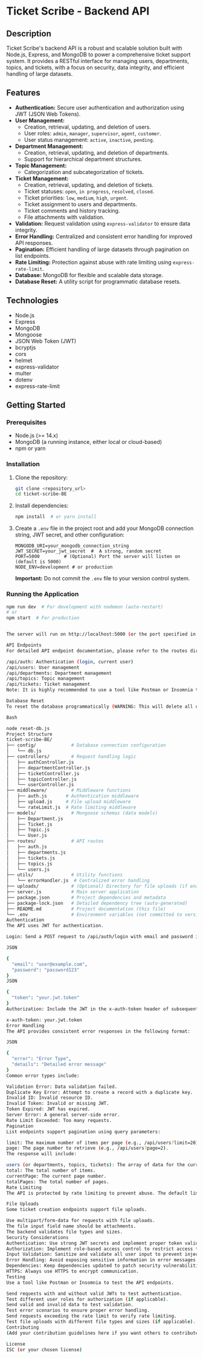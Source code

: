 # Ticket Scribe - Backend API

## Description

Ticket Scribe's backend API is a robust and scalable solution built with Node.js, Express, and MongoDB to power a comprehensive ticket support system. It provides a RESTful interface for managing users, departments, topics, and tickets, with a focus on security, data integrity, and efficient handling of large datasets.

## Features

-   **Authentication:** Secure user authentication and authorization using JWT (JSON Web Tokens).
-   **User Management:**
    -   Creation, retrieval, updating, and deletion of users.
    -   User roles: `admin`, `manager`, `supervisor`, `agent`, `customer`.
    -   User status management: `active`, `inactive`, `pending`.
-   **Department Management:**
    -   Creation, retrieval, updating, and deletion of departments.
    -   Support for hierarchical department structures.
-   **Topic Management:**
    -   Categorization and subcategorization of tickets.
-   **Ticket Management:**
    -   Creation, retrieval, updating, and deletion of tickets.
    -   Ticket statuses: `open`, `in progress`, `resolved`, `closed`.
    -   Ticket priorities: `low`, `medium`, `high`, `urgent`.
    -   Ticket assignment to users and departments.
    -   Ticket comments and history tracking.
    -   File attachments with validation.
-   **Validation:** Request validation using `express-validator` to ensure data integrity.
-   **Error Handling:** Centralized and consistent error handling for improved API responses.
-   **Pagination:** Efficient handling of large datasets through pagination on list endpoints.
-   **Rate Limiting:** Protection against abuse with rate limiting using `express-rate-limit`.
-   **Database:** MongoDB for flexible and scalable data storage.
-   **Database Reset:** A utility script for programmatic database resets.

## Technologies

-   Node.js
-   Express
-   MongoDB
-   Mongoose
-   JSON Web Token (JWT)
-   bcryptjs
-   cors
-   helmet
-   express-validator
-   multer
-   dotenv
-   express-rate-limit

## Getting Started

### Prerequisites

-   Node.js (>= 14.x)
-   MongoDB (a running instance, either local or cloud-based)
-   npm or yarn

### Installation

1.  Clone the repository:

    ```bash
    git clone <repository_url>
    cd ticket-scribe-BE
    ```

2.  Install dependencies:

    ```bash
    npm install  # or yarn install
    ```

3.  Create a `.env` file in the project root and add your MongoDB connection string, JWT secret, and other configuration:

    ```
    MONGODB_URI=your_mongodb_connection_string
    JWT_SECRET=your_jwt_secret  #  A strong, random secret
    PORT=5000         # (Optional) Port the server will listen on (default is 5000)
    NODE_ENV=development # or production
    ```

    **Important:** Do not commit the `.env` file to your version control system.

### Running the Application

```bash
npm run dev  # For development with nodemon (auto-restart)
# or
npm start  # For production


The server will run on http://localhost:5000 (or the port specified in .env).

API Endpoints
For detailed API endpoint documentation, please refer to the routes directory. Key resources include:

/api/auth: Authentication (login, current user)
/api/users: User management
/api/departments: Department management
/api/topics: Topic management
/api/tickets: Ticket management
Note: It is highly recommended to use a tool like Postman or Insomnia to interact with the API.

Database Reset
To reset the database programmatically (WARNING: This will delete all data):

Bash

node reset-db.js
Project Structure
ticket-scribe-BE/
├── config/             # Database connection configuration
│   └── db.js
├── controllers/        # Request handling logic
│   ├── authController.js
│   ├── departmentController.js
│   ├── ticketController.js
│   ├── topicController.js
│   └── userController.js
├── middleware/         # Middleware functions
│   ├── auth.js       # Authentication middleware
│   ├── upload.js     # File upload middleware
│   └── rateLimit.js  # Rate limiting middleware
├── models/             # Mongoose schemas (data models)
│   ├── Department.js
│   ├── Ticket.js
│   ├── Topic.js
│   └── User.js
├── routes/             # API routes
│   ├── auth.js
│   ├── departments.js
│   ├── tickets.js
│   ├── topics.js
│   └── users.js
├── utils/              # Utility functions
│   └── errorHandler.js  # Centralized error handling
├── uploads/            # (Optional) Directory for file uploads (if enabled)
├── server.js           # Main server application
├── package.json        # Project dependencies and metadata
├── package-lock.json   # Detailed dependency tree (auto-generated)
├── README.md           # Project documentation (this file)
└── .env                # Environment variables (not committed to version control)
Authentication
The API uses JWT for authentication.

Login: Send a POST request to /api/auth/login with email and password in the request body. You will receive a JWT in the response.

JSON

{
  "email": "user@example.com",
  "password": "password123"
}
JSON

{
  "token": "your.jwt.token"
}
Authorization: Include the JWT in the x-auth-token header of subsequent requests that require authentication.

x-auth-token: your.jwt.token
Error Handling
The API provides consistent error responses in the following format:

JSON

{
  "error": "Error Type",
  "details": "Detailed error message"
}
Common error types include:

Validation Error: Data validation failed.
Duplicate Key Error: Attempt to create a record with a duplicate key.
Invalid ID: Invalid resource ID.
Invalid Token: Invalid or missing JWT.
Token Expired: JWT has expired.
Server Error: A general server-side error.
Rate Limit Exceeded: Too many requests.
Pagination
List endpoints support pagination using query parameters:

limit: The maximum number of items per page (e.g., /api/users?limit=20).
page: The page number to retrieve (e.g., /api/users?page=2).
The response will include:

users (or departments, topics, tickets): The array of data for the current page.
total: The total number of items.
currentPage: The current page number.
totalPages: The total number of pages.
Rate Limiting
The API is protected by rate limiting to prevent abuse. The default limit is 100 requests per IP address within a 15-minute window. You may receive a 429 "Too Many Requests" error if you exceed this limit.

File Uploads
Some ticket creation endpoints support file uploads.

Use multipart/form-data for requests with file uploads.
The file input field name should be attachments.
The backend validates file types and sizes.
Security Considerations
Authentication: Use strong JWT secrets and implement proper token validation.
Authorization: Implement role-based access control to restrict access to sensitive endpoints.
Input Validation: Sanitize and validate all user input to prevent injection attacks.
Error Handling: Avoid exposing sensitive information in error messages.
Dependencies: Keep dependencies updated to patch security vulnerabilities.
HTTPS: Always use HTTPS to encrypt communication.
Testing
Use a tool like Postman or Insomnia to test the API endpoints.

Send requests with and without valid JWTs to test authentication.
Test different user roles for authorization (if applicable).
Send valid and invalid data to test validation.
Test error scenarios to ensure proper error handling.
Send requests exceeding the rate limit to verify rate limiting.
Test file uploads with different file types and sizes (if applicable).
Contributing
(Add your contribution guidelines here if you want others to contribute)

License
ISC (or your chosen license)